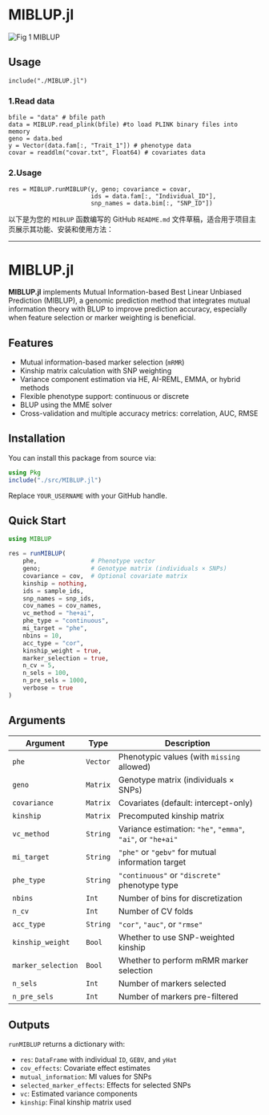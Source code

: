 # MIBLUP.jl
![Fig 1 MIBLUP](https://github.com/ZhixuPang/MIBLUP.jl/assets/137134445/6b5e056c-1209-4b4b-920d-c2c19c7979f9)

## Usage
```
include("./MIBLUP.jl")
```
### 1.Read data
```
bfile = "data" # bfile path
data = MIBLUP.read_plink(bfile) #to load PLINK binary files into memory
geno = data.bed
y = Vector(data.fam[:, "Trait_1"]) # phenotype data
covar = readdlm("covar.txt", Float64) # covariates data
```

### 2.Usage
```
res = MIBLUP.runMIBLUP(y, geno; covariance = covar,
                       ids = data.fam[:, "Individual_ID"],
                       snp_names = data.bim[:, "SNP_ID"])
```

以下是为您的 `MIBLUP` 函数编写的 GitHub `README.md` 文件草稿，适合用于项目主页展示其功能、安装和使用方法：

---

# MIBLUP.jl

**MIBLUP.jl** implements Mutual Information-based Best Linear Unbiased Prediction (MIBLUP), a genomic prediction method that integrates mutual information theory with BLUP to improve prediction accuracy, especially when feature selection or marker weighting is beneficial.

## Features

* Mutual information-based marker selection (`mRMR`)
* Kinship matrix calculation with SNP weighting
* Variance component estimation via HE, AI-REML, EMMA, or hybrid methods
* Flexible phenotype support: continuous or discrete
* BLUP using the MME solver
* Cross-validation and multiple accuracy metrics: correlation, AUC, RMSE

## Installation

You can install this package from source via:

```julia
using Pkg
include("./src/MIBLUP.jl")
```

Replace `YOUR_USERNAME` with your GitHub handle.

## Quick Start

```julia
using MIBLUP

res = runMIBLUP(
    phe,               # Phenotype vector
    geno;              # Genotype matrix (individuals × SNPs)
    covariance = cov,  # Optional covariate matrix
    kinship = nothing,
    ids = sample_ids,
    snp_names = snp_ids,
    cov_names = cov_names,
    vc_method = "he+ai",
    phe_type = "continuous",
    mi_target = "phe",
    nbins = 10,
    acc_type = "cor",
    kinship_weight = true,
    marker_selection = true,
    n_cv = 5,
    n_sels = 100,
    n_pre_sels = 1000,
    verbose = true
)
```

## Arguments

| Argument           | Type     | Description                                                 |
| ------------------ | -------- | ----------------------------------------------------------- |
| `phe`              | `Vector` | Phenotypic values (with `missing` allowed)                  |
| `geno`             | `Matrix` | Genotype matrix (individuals × SNPs)                        |
| `covariance`       | `Matrix` | Covariates (default: intercept-only)                        |
| `kinship`          | `Matrix` | Precomputed kinship matrix                                  |
| `vc_method`        | `String` | Variance estimation: `"he"`, `"emma"`, `"ai"`, or `"he+ai"` |
| `mi_target`        | `String` | `"phe"` or `"gebv"` for mutual information target           |
| `phe_type`         | `String` | `"continuous"` or `"discrete"` phenotype type               |
| `nbins`            | `Int`    | Number of bins for discretization                           |
| `n_cv`             | `Int`    | Number of CV folds                                          |
| `acc_type`         | `String` | `"cor"`, `"auc"`, or `"rmse"`                               |
| `kinship_weight`   | `Bool`   | Whether to use SNP-weighted kinship                         |
| `marker_selection` | `Bool`   | Whether to perform mRMR marker selection                    |
| `n_sels`           | `Int`    | Number of markers selected                                  |
| `n_pre_sels`       | `Int`    | Number of markers pre-filtered                              |

## Outputs

`runMIBLUP` returns a dictionary with:

* `res`: `DataFrame` with individual `ID`, `GEBV`, and `yHat`
* `cov_effects`: Covariate effect estimates
* `mutual_information`: MI values for SNPs
* `selected_marker_effects`: Effects for selected SNPs
* `vc`: Estimated variance components
* `kinship`: Final kinship matrix used
